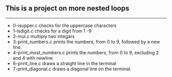 ## This is a project on more nested loops
---
* 0-isupper.c checks for the uppercase characters
* 1-isdigit.c checks for a digit from 1 -9
* 2-mul.c multiply two integars
* 3-print_numbers.c prints the numbers, from 0 to 9, followed by a new line.
* 4-print_most_numbers.c prints the numbers, from 0 to 9, excluding 2 and 4 with newline
* 6-print_line.c draws a straight line in the terminal
* 7-print_diagonal.c draws a diagonal line on the terminal.

